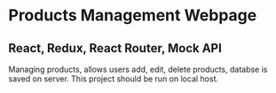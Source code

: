 #  Products Management Webpage 

## React, Redux, React Router, Mock API
 
Managing products, allows users add, edit, delete products, databse is saved on server. 
This project should be run on local host.
